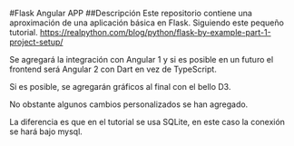 #Flask Angular APP
##Descripción
Este repositorio contiene una aproximación de una aplicación básica en Flask.
Siguiendo este pequeño tutorial.
https://realpython.com/blog/python/flask-by-example-part-1-project-setup/

Se agregará la integración con Angular 1  y si es posible en un futuro 
el frontend será Angular 2 con Dart en vez de TypeScript.

Si es posible, se agregarán gráficos al final con el bello D3.

No obstante algunos cambios personalizados se han agregado.

La diferencia es que en el tutorial se usa SQLite, en este caso la conexión se hará bajo  mysql.



